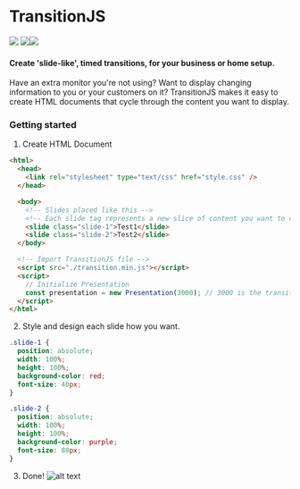 # TransitionJS
![](https://img.shields.io/maintenance/yes/2019.svg?style=for-the-badge) ![](https://img.shields.io/github/size/temannin/TransitionJS/transition.min.js.svg?style=for-the-badge)![](https://img.shields.io/badge/license-MIT-black.svg?style=for-the-badge)
#### Create 'slide-like', timed transitions, for your business or home setup.

Have an extra monitor you're not using? Want to display changing information to you or your customers on it?
TransitionJS makes it easy to create HTML documents that cycle through the content you want to display.

### Getting started
1. Create HTML Document
```html
<html>
  <head>
    <link rel="stylesheet" type="text/css" href="style.css" />
  </head>

  <body>
    <!-- Slides placed like this -->
    <!-- Each slide tag represents a new slice of content you want to display -->
    <slide class="slide-1">Test1</slide>
    <slide class="slide-2">Test2</slide>
  </body>

  <!-- Import TransitionJS file -->
  <script src="./transition.min.js"></script>
  <script>
    // Initialize Presentation
    const presentation = new Presentation(3000); // 3000 is the transition interval in ms.
  </script>
</html>
```
2. Style and design each slide how you want.
```css
.slide-1 {
  position: absolute;
  width: 100%;
  height: 100%;
  background-color: red;
  font-size: 40px;
}

.slide-2 {
  position: absolute;
  width: 100%;
  height: 100%;
  background-color: purple;
  font-size: 80px;
}

```
3. Done!
![alt text](https://i.imgur.com/rNLeI9i.gif)
